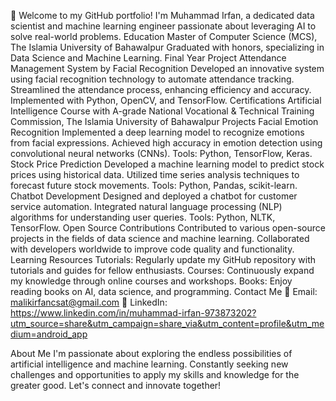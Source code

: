 👋 Welcome to my GitHub portfolio! I'm Muhammad Irfan, a dedicated data scientist and machine learning engineer passionate about leveraging AI to solve real-world problems.
Education
Master of Computer Science (MCS), The Islamia University of Bahawalpur
Graduated with honors, specializing in Data Science and Machine Learning.
Final Year Project
Attendance Management System by Facial Recognition
Developed an innovative system using facial recognition technology to automate attendance tracking.
Streamlined the attendance process, enhancing efficiency and accuracy.
Implemented with Python, OpenCV, and TensorFlow.
Certifications
Artificial Intelligence Course with A-grade
National Vocational & Technical Training Commission, The Islamia University of Bahawalpur
Projects
Facial Emotion Recognition
Implemented a deep learning model to recognize emotions from facial expressions.
Achieved high accuracy in emotion detection using convolutional neural networks (CNNs).
Tools: Python, TensorFlow, Keras.
Stock Price Prediction
Developed a machine learning model to predict stock prices using historical data.
Utilized time series analysis techniques to forecast future stock movements.
Tools: Python, Pandas, scikit-learn.
Chatbot Development
Designed and deployed a chatbot for customer service automation.
Integrated natural language processing (NLP) algorithms for understanding user queries.
Tools: Python, NLTK, TensorFlow.
Open Source Contributions
Contributed to various open-source projects in the fields of data science and machine learning.
Collaborated with developers worldwide to improve code quality and functionality.
Learning Resources
Tutorials: Regularly update my GitHub repository with tutorials and guides for fellow enthusiasts.
Courses: Continuously expand my knowledge through online courses and workshops.
Books: Enjoy reading books on AI, data science, and programming.
Contact Me
📧 Email: malikirfancsat@gmail.com
🔗 LinkedIn: https://www.linkedin.com/in/muhammad-irfan-973873202?utm_source=share&utm_campaign=share_via&utm_content=profile&utm_medium=android_app


About Me
I'm passionate about exploring the endless possibilities of artificial intelligence and machine learning. Constantly seeking new challenges and opportunities to apply my skills and knowledge for the greater good. Let's connect and innovate together!


